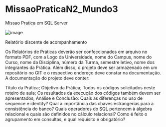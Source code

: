 # MissaoPraticaN2_Mundo3
 Missao Pratica em SQL Server


![image](https://github.com/Wfelipetm/MissaoPraticaN2_Mundo3/assets/108297008/f3654277-bc65-41b8-91ec-3bf041c53a39)




Relatório discente de acompanhamento

Os Relatórios de Práticas deverão ser confeccionados em arquivo no formato
PDF, com a Logo da Universidade, nome do Campus, nome do Curso, nome da
Disciplina, número da Turma, semestre letivo, nome dos integrantes da Prática.
Além disso, o projeto deve ser armazenado em um repositório no GIT e o
respectivo endereço deve constar na documentação. A documentação do projeto
deve conter:

Título da Prática;
Objetivo da Prática;
Todos os códigos solicitados neste roteiro de aula;
Os resultados da execução dos códigos também devem ser apresentados;
Análise e Conclusão:
Quais as diferenças no uso de sequence e identity?
Qual a importância das chaves estrangerias para a consistência do banco?
Quais operadores do SQL pertencem à álgebra relacional e quais são
definidos no cálculo relacional?
Como é feito o agrupamento em consultas, e qual requisito é obrigatório?
